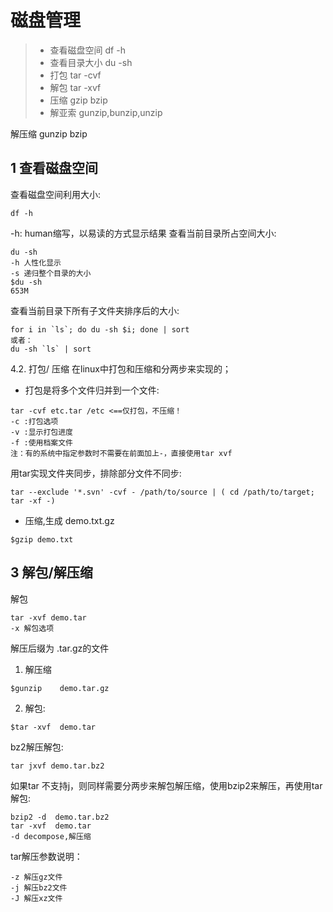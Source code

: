 # 磁盘管理


> * 查看磁盘空间 df -h
> * 查看目录大小 du -sh
> * 打包 tar -cvf
> * 解包 tar -xvf
> * 压缩 gzip bzip
> * 解亚索 gunzip,bunzip,unzip

解压缩 gunzip bzip

## 1 查看磁盘空间
查看磁盘空间利用大小:
```
df -h
```
-h: human缩写，以易读的方式显示结果
查看当前目录所占空间大小:
```
du -sh
-h 人性化显示
-s 递归整个目录的大小
$du -sh
653M
```
查看当前目录下所有子文件夹排序后的大小:
```
for i in `ls`; do du -sh $i; done | sort
或者：
du -sh `ls` | sort
```

4.2. 打包/ 压缩
在linux中打包和压缩和分两步来实现的；

* 打包是将多个文件归并到一个文件:
```
tar -cvf etc.tar /etc <==仅打包，不压缩！
-c :打包选项
-v :显示打包进度
-f :使用档案文件
注：有的系统中指定参数时不需要在前面加上-，直接使用tar xvf
```

用tar实现文件夹同步，排除部分文件不同步:

```
tar --exclude '*.svn' -cvf - /path/to/source | ( cd /path/to/target; tar -xf -)
```

* 压缩,生成 demo.txt.gz
```
$gzip demo.txt
```

## 3 解包/解压缩
解包
```
tar -xvf demo.tar
-x 解包选项
```

解压后缀为 .tar.gz的文件 

1. 解压缩
```
$gunzip    demo.tar.gz
```
2. 解包:
```
$tar -xvf  demo.tar
```

bz2解压解包:
```
tar jxvf demo.tar.bz2
```
如果tar 不支持j，则同样需要分两步来解包解压缩，使用bzip2来解压，再使用tar解包:
```
bzip2 -d  demo.tar.bz2
tar -xvf  demo.tar
-d decompose,解压缩
```

tar解压参数说明：
```
-z 解压gz文件
-j 解压bz2文件
-J 解压xz文件
```
